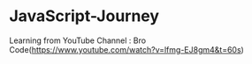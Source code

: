 # JavaScript-Journey

Learning from YouTube Channel : Bro Code(https://www.youtube.com/watch?v=lfmg-EJ8gm4&t=60s)
